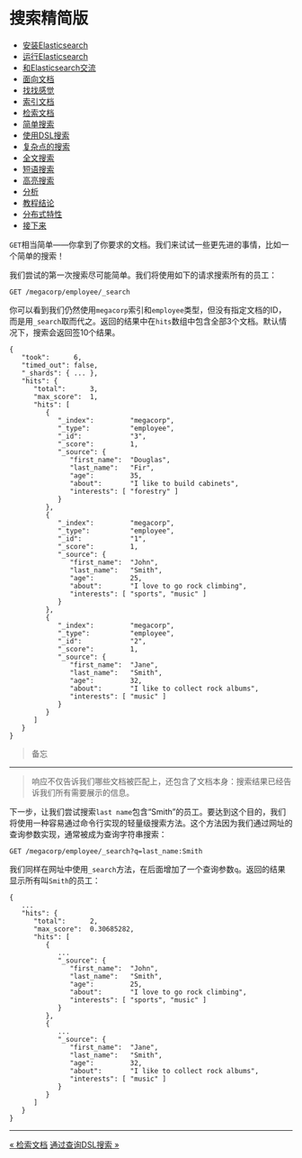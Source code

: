 
搜索精简版
=========

* [安装Elasticsearch](installing-elasticsearch.md)
* [运行Elasticsearch](running-elasticsearch.md)
* [和Elasticsearch交流](talking-to-elasticsearch.md)
* [面向文档](document-oriented.md)
* [找找感觉](finding-your-feet.md)
* [索引文档](indexing-employee-documents.md)
* [检索文档](retrieving-a-document.md)
* [简单搜索](search-lite.md)
* [使用DSL搜索](search-with-query-dsl.md)
* [复杂点的搜索](more-complicated-searches.md)
* [全文搜索](full-text-search.md)
* [短语搜索](phrase-search.md)
* [高亮搜索](highlighting-our-searches.md)
* [分析](analytics.md)
* [教程结论](tutorial-conclusion.md)
* [分布式特性](distributed-nature.md)
* [接下来](next-steps.md)

`GET`相当简单——你拿到了你要求的文档。我们来试试一些更先进的事情，比如一个简单的搜索！


我们尝试的第一次搜索尽可能简单。我们将使用如下的请求搜索所有的员工：

```
GET /megacorp/employee/_search
```

你可以看到我们仍然使用`megacorp`索引和`employee`类型，但没有指定文档的ID，而是用`_search`取而代之。返回的结果中在`hits`数组中包含全部3个文档。默认情况下，搜索会返回签10个结果。

```
{
   "took":      6,
   "timed_out": false,
   "_shards": { ... },
   "hits": {
      "total":      3,
      "max_score":  1,
      "hits": [
         {
            "_index":         "megacorp",
            "_type":          "employee",
            "_id":            "3",
            "_score":         1,
            "_source": {
               "first_name":  "Douglas",
               "last_name":   "Fir",
               "age":         35,
               "about":       "I like to build cabinets",
               "interests": [ "forestry" ]
            }
         },
         {
            "_index":         "megacorp",
            "_type":          "employee",
            "_id":            "1",
            "_score":         1,
            "_source": {
               "first_name":  "John",
               "last_name":   "Smith",
               "age":         25,
               "about":       "I love to go rock climbing",
               "interests": [ "sports", "music" ]
            }
         },
         {
            "_index":         "megacorp",
            "_type":          "employee",
            "_id":            "2",
            "_score":         1,
            "_source": {
               "first_name":  "Jane",
               "last_name":   "Smith",
               "age":         32,
               "about":       "I like to collect rock albums",
               "interests": [ "music" ]
            }
         }
      ]
   }
}
```
> 备忘
------
> 响应不仅告诉我们哪些文档被匹配上，还包含了文档本身：搜索结果已经告诉我们所有需要展示的信息。

下一步，让我们尝试搜索`last name`包含“Smith”的员工。要达到这个目的，我们将使用一种容易通过命令行实现的轻量级搜索方法。这个方法因为我们通过网址的查询参数实现，通常被成为查询字符串搜索：

```
GET /megacorp/employee/_search?q=last_name:Smith
```
我们同样在网址中使用`_search`方法，在后面增加了一个查询参数`q`。返回的结果显示所有叫`Smith`的员工：

```
{
   ...
   "hits": {
      "total":      2,
      "max_score":  0.30685282,
      "hits": [
         {
            ...
            "_source": {
               "first_name":  "John",
               "last_name":   "Smith",
               "age":         25,
               "about":       "I love to go rock climbing",
               "interests": [ "sports", "music" ]
            }
         },
         {
            ...
            "_source": {
               "first_name":  "Jane",
               "last_name":   "Smith",
               "age":         32,
               "about":       "I like to collect rock albums",
               "interests": [ "music" ]
            }
         }
      ]
   }
}
```

--------------------

[« 检索文档](retrieving-a-document.md)      [通过查询DSL搜索 »](search-with-query-dsl.md)

	